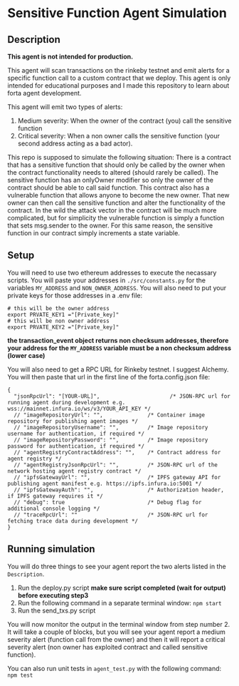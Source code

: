 # Sensitive Function Agent Simulation

## Description

**This agent is not intended for production.**

This agent will scan transactions on the rinkeby testnet and emit alerts for a specific function call to a custom contract that we deploy.
This agent is only intended for educational purposes and I made this repository to learn about forta agent development.

This agent will emit two types of alerts:
1. Medium severity: When the owner of the contract (you) call the sensitive function
2. Critical severity: When a non owner calls the sensitive function (your second address acting as a bad actor).

This repo is supposed to simulate the following situation:
There is a contract that has a sensitive function that should only be called by the owner when the contract functionality needs to altered (should rarely be called). The sensitive function has an onlyOwner modifier so only the owner of the contract should be able to call said function. This contract also has a vulnerable function that allows anyone to become the new owner. That new owner can then call the sensitive function and alter the functionality of the contract. In the wild the attack vector in the contract will be much more complicated, but for simplicity the vulnerable function is simply a function that sets msg.sender to the owner. For this same reason, the sensitive function in our contract simply increments a state variable.


## Setup

You will need to use two ethereum addresses to execute the necassary scripts. You will paste your addresses in `./src/constants.py` for the variables `MY_ADDRESS` and `NON_OWNER_ADDRESS`. You will also need to put your private keys for those addresses in a .env file:
```
# this will be the owner address
export PRVATE_KEY1 ="[Private_key]"
# this will be non owner address
export PRVATE_KEY2 ="[Private_key]"
``` 
**the transaction_event object returns non checksum addresses, therefore your address for the `MY_ADDRESS` variable must be a non checksum address (lower case)**

You will also need to get a RPC URL for Rinkeby testnet. I suggest Alchemy. You will then paste that url in the first line of the forta.config.json file:
```
{
  "jsonRpcUrl": "[YOUR-URL]",                      /* JSON-RPC url for running agent during development e.g. wss://mainnet.infura.io/ws/v3/YOUR_API_KEY */
  // "imageRepositoryUrl": "",              /* Container image repository for publishing agent images */
  // "imageRepositoryUsername": "",         /* Image repository username for authentication, if required */
  // "imageRepositoryPassword": "",         /* Image repository password for authentication, if required */
  // "agentRegistryContractAddress": "",    /* Contract address for agent registry */
  // "agentRegistryJsonRpcUrl": "",         /* JSON-RPC url of the network hosting agent registry contract */
  // "ipfsGatewayUrl": "",                  /* IPFS gateway API for publishing agent manifest e.g. https://ipfs.infura.io:5001 */
  // "ipfsGatewayAuth": "",                 /* Authorization header, if IPFS gateway requires it */
  // "debug": true                          /* Debug flag for additional console logging */
  // "traceRpcUrl": ""                      /* JSON-RPC url for fetching trace data during development */
}
```

## Running simulation

You will do three things to see your agent report the two alerts listed in the `Description`.

1. Run the deploy.py script **make sure script completed (wait for output) before executing step3**
2. Run the following command in a separate terminal window: `npm start`
3. Run the send_txs.py script

You will now monitor the output in the terminal window from step number 2. It will take a couple of blocks, but you will see your agent report a medium severity alert (function call from the owner) and then it will report a critical severity alert (non owner has exploited contract and called sensitive function).

You can also run unit tests in `agent_test.py` with the following command: `npm test`

